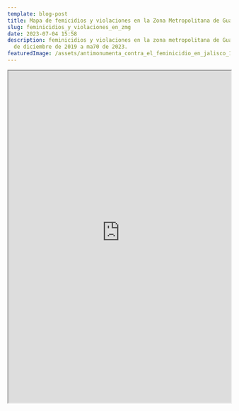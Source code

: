 ```yaml
---
template: blog-post
title: Mapa de femicidios y violaciones en la Zona Metropolitana de Guadalajara
slug: feminicidios_y_violaciones_en_zmg
date: 2023-07-04 15:58
description: feminicidios y violaciones en la zona metropolitana de Guadalajara
  de diciembre de 2019 a ma70 de 2023.
featuredImage: /assets/antimonumenta_contra_el_feminicidio_en_jalisco_15.jpg
---
```

<iframe src="https://feminicidiosyviolacionesenzmg.netlify.app/" width="100%" height="750"></iframe>